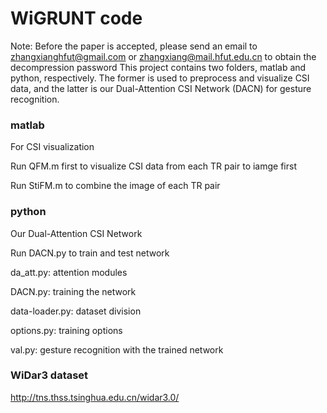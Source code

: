 # WiGRUNT code
Note: Before the paper is accepted, please send an email to zhangxianghfut@gmail.com or zhangxiang@mail.hfut.edu.cn to obtain the decompression password 
This project contains two folders, matlab and python, respectively. The former is used to preprocess and visualize CSI data, and the latter is our Dual-Attention CSI Network (DACN) for gesture recognition.

### matlab
For CSI visualization

Run QFM.m first to visualize CSI data from each TR pair to iamge first

Run StiFM.m to combine the image of each TR pair 

### python
Our Dual-Attention CSI Network

Run DACN.py to train and test network

da_att.py: attention modules

DACN.py: training the network

data-loader.py: dataset division

options.py: training options 

val.py: gesture recognition with the trained network 

### WiDar3 dataset
http://tns.thss.tsinghua.edu.cn/widar3.0/
